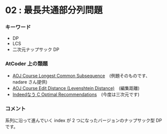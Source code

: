 # 02 : 最長共通部分列問題

### キーワード

- DP
- LCS
- 二次元ナップサック DP

### AtCoder 上の類題

- [AOJ Course Longest Common Subsequence](http://judge.u-aizu.ac.jp/onlinejudge/description.jsp?id=ALDS1_10_C&lang=jp)　(例題そのものです、nadare さん提供)
- [AOJ Course Edit Distance (Levenshtein Distance)](http://judge.u-aizu.ac.jp/onlinejudge/description.jsp?id=DPL_1_E&lang=jp)　(編集距離)
- [Indeedなう C Optimal Recommendations](https://atcoder.jp/contests/indeednow-finala-open/tasks/indeednow_2015_finala_c)　(今度は三次元です)

### コメント

系列に沿って進んでいく index が 2 つになったバージョンのナップサック型 DP です。

